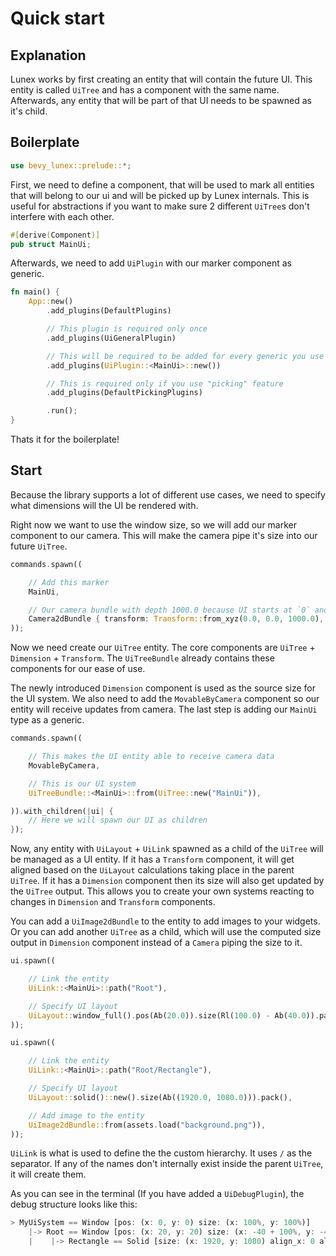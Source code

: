 # Quick start

## Explanation

Lunex works by first creating an entity that will contain the future UI. This entity is called `UiTree` and has a component with the same name. Afterwards, any entity that will be part of that UI needs to be spawned as it's child.

## Boilerplate

```rust
use bevy_lunex::prelude::*;
```

First, we need to define a component, that will be used to mark all entities that will belong to our ui and will be picked up by Lunex internals.
This is useful for abstractions if you want to make sure 2 different `UiTree`s don't interfere with each other.

```rust
#[derive(Component)]
pub struct MainUi;
```

Afterwards, we need to add `UiPlugin` with our marker component as generic.

```rust
fn main() {
    App::new()
        .add_plugins(DefaultPlugins)

        // This plugin is required only once
        .add_plugins(UiGeneralPlugin)

        // This will be required to be added for every generic you use
        .add_plugins(UiPlugin::<MainUi>::new())

        // This is required only if you use "picking" feature
        .add_plugins(DefaultPickingPlugins)

        .run();
}
```

Thats it for the boilerplate!

## Start

Because the library supports a lot of different use cases, we need to specify what dimensions will the UI be rendered with.

Right now we want to use the window size, so we will add our marker component to our camera.
This will make the camera pipe it's size into our future `UiTree`.

```rust
commands.spawn((

    // Add this marker
    MainUi,

    // Our camera bundle with depth 1000.0 because UI starts at `0` and goes up with each layer.
    Camera2dBundle { transform: Transform::from_xyz(0.0, 0.0, 1000.0), ..default() }
));
```

Now we need create our `UiTree` entity. The core components are `UiTree` + `Dimension` + `Transform`. The `UiTreeBundle` already contains these components for our ease of use.

The newly introduced `Dimension` component is used as the source size for the UI system. We also need to add the `MovableByCamera` component so our entity will receive updates from camera. The last step is adding our `MainUi` type as a generic.

```rust
commands.spawn((

    // This makes the UI entity able to receive camera data
    MovableByCamera,

    // This is our UI system
    UiTreeBundle::<MainUi>::from(UiTree::new("MainUi")),

)).with_children(|ui| {
    // Here we will spawn our UI as children
});
```

Now, any entity with `UiLayout` + `UiLink` spawned as a child of the `UiTree` will be managed as a UI entity. If it has a `Transform` component, it will get aligned based on the `UiLayout` calculations taking place in the parent `UiTree`. If it has a `Dimension` component then its size will also get updated by the `UiTree` output. This allows you to create your own systems reacting to changes in `Dimension` and `Transform` components.

You can add a `UiImage2dBundle` to the entity to add images to your widgets. Or you can add another `UiTree` as a child, which will use the computed size output in `Dimension` component instead of a `Camera` piping the size to it.

```rust
ui.spawn((

    // Link the entity
    UiLink::<MainUi>::path("Root"),

    // Specify UI layout
    UiLayout::window_full().pos(Ab(20.0)).size(Rl(100.0) - Ab(40.0)).pack(),
));

ui.spawn((

    // Link the entity
    UiLink::<MainUi>::path("Root/Rectangle"),

    // Specify UI layout
    UiLayout::solid()::new().size(Ab((1920.0, 1080.0))).pack(),

    // Add image to the entity
    UiImage2dBundle::from(assets.load("background.png")),
));
```

`UiLink` is what is used to define the the custom hierarchy. It uses `/` as the separator. If any of the names don't internally exist inside the parent `UiTree`, it will create them.

As you can see in the terminal (If you have added a `UiDebugPlugin`), the debug structure looks like this:
```rust
> MyUiSystem == Window [pos: (x: 0, y: 0) size: (x: 100%, y: 100%)]
    |-> Root == Window [pos: (x: 20, y: 20) size: (x: -40 + 100%, y: -40 + 100%)]
    |    |-> Rectangle == Solid [size: (x: 1920, y: 1080) align_x: 0 align_y: 0]
```
